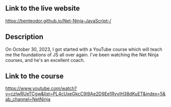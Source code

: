  ## Link to the live website 
https://benteodor.github.io/Net-Ninja-JavaScript-/
## Description 
On October 30, 2023, I got started with a YouTube course which will teach me the foundations of JS all over again. I've been watching the Net Ninja courses, and he's an excellent coach.
## Link to the course 
https://www.youtube.com/watch?v=czlwRUeTCgw&list=PL4cUxeGkcC9i9Ae2D9Ee1RvylH38dKuET&index=5&ab_channel=NetNinja



